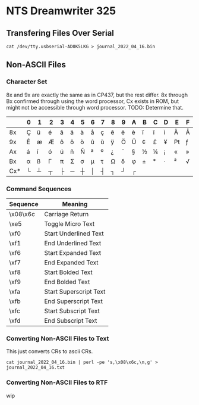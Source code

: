 # NTS Dreamwriter 325

## Transfering Files Over Serial

```
cat /dev/tty.usbserial-AD0K5LKG > journal_2022_04_16.bin
```

## Non-ASCII Files

### Character Set

8x and 9x are exactly the same as in CP437, but the rest differ.
8x through Bx confirmed through using the word processor, Cx exists in ROM, but might not be accessible through word processor.  TODO: Determine that.

|    | 0| 1| 2| 3| 4| 5| 6| 7| 8| 9| A| B| C| D| E| F|
|----|--|--|--|--|--|--|--|--|--|--|--|--|--|--|--|--|
|8x  | Ç| ü| é| â| ä| à| å| ç| ê| ë| è| ï| î| ì| Ä| Å|
|9x  | É| æ| Æ| ô| ö| ò| û| ù| ÿ| Ö| Ü| ¢| £| ¥| ₧| ƒ|
|Ax  | á| í| ó| ú| ñ| Ñ| ª| º| ¿| ¨| §| ½| ¼| ¡| «| »|
|Bx  | α| ß| Γ| π| Σ| σ| µ| τ| Ω| δ| φ| ±| °| ·| ²| √|
|Cx\*| └| ┴| ┬| ├| ─| ┼| │| ┤| ┐| ┘| ┌|  |  |  |  |  |

### Command Sequences

|Sequence|Meaning|
|--|--|
|\x08\x6c|Carriage Return|
|\xe5|Toggle Micro Text
|\xf0|Start Underlined Text|
|\xf1|End Underlined Text|
|\xf6|Start Expanded Text|
|\xf7|End Expanded Text|
|\xf8|Start Bolded Text|
|\xf9|End Bolded Text|
|\xfa|Start Superscript Text|
|\xfb|End Superscript Text|
|\xfc|Start Subscript Text|
|\xfd|End Subscript Text|

### Converting Non-ASCII Files to Text

This just converts CRs to ascii CRs.
```
cat journal_2022_04_16.bin | perl -pe 's,\x08\x6c,\n,g' > journal_2022_04_16.txt
```

### Converting Non-ASCII Files to RTF
wip
